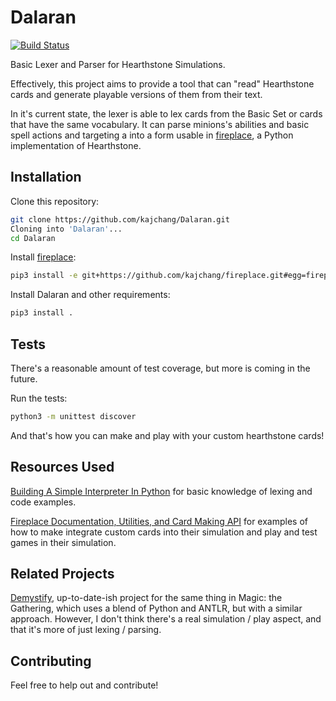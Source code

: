 # Dalaran

[![Build Status](https://travis-ci.org/kajchang/Dalaran.svg?branch=master)](https://travis-ci.org/kajchang/Dalaran)

Basic Lexer and Parser for Hearthstone Simulations.

Effectively, this project aims to provide a tool that can "read" Hearthstone cards and generate playable versions of them from their text.

In it's current state, the lexer is able to lex cards from the Basic Set or cards that have the same vocabulary. It can parse minions's abilities and basic spell actions and targeting a into a form usable in [fireplace](https://github.com/jleclanche/fireplace), a Python implementation of Hearthstone.

## Installation


Clone this repository:

```bash
git clone https://github.com/kajchang/Dalaran.git
Cloning into 'Dalaran'...
cd Dalaran
```

Install [fireplace](https://github.com/jleclanche/fireplace):
```bash
pip3 install -e git+https://github.com/kajchang/fireplace.git#egg=fireplace
```

Install Dalaran and other requirements:
```bash
pip3 install .
```

## Tests

There's a reasonable amount of test coverage, but more is coming in the future.

Run the tests:

```bash
python3 -m unittest discover
```

And that's how you can make and play with your custom hearthstone cards!


## Resources Used

[Building A Simple Interpreter In Python](https://www.jayconrod.com/posts/37/a-simple-interpreter-from-scratch-in-python-part-1) for basic knowledge of lexing and code examples.

[Fireplace Documentation, Utilities, and Card Making API](https://github.com/jleclanche/fireplace) for examples of how to make integrate custom cards into their simulation and play and test games in their simulation.

## Related Projects

[Demystify](https://github.com/Zannick/demystify), up-to-date-ish project for the same thing in Magic: the Gathering, which uses a blend of Python and ANTLR, but with a similar approach. However, I don't think there's a real simulation / play aspect, and that it's more of just lexing / parsing.

## Contributing

Feel free to help out and contribute!
